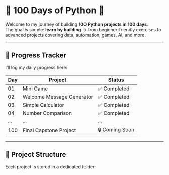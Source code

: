 # 🐍 100 Days of Python 🚀

Welcome to my journey of building **100 Python projects in 100 days**.  
The goal is simple: **learn by building** → from beginner-friendly exercises to advanced projects covering data, automation, games, AI, and more.  

---

## 📅 Progress Tracker
I’ll log my daily progress here:

| Day | Project | Status |
|-----|----------|---------|
| 01  | Mini Game | ✅ Completed |
| 02  | Welcome Message Generator | ✅ Completed |
| 03  | Simple Calculator | ✅ Completed |
| 04  | Number Comparison | ✅ Completed |
| ... | ... | ... |
| 100 | Final Capstone Project | 🔒 Coming Soon |

---

## 📂 Project Structure
Each project is stored in a dedicated folder:

